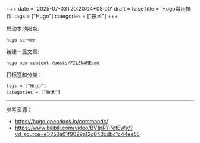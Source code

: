 +++
date = '2025-07-03T20:20:04+08:00'
draft = false
title = 'Hugo常用操作'
tags = ["Hugo"]
categories = ["技术"]
+++

启动本地服务:

```shell
hugo server
```

新建一篇文章:

```shell
hugo new content /posts/FILENAME.md
```

打标签和分类：

```shell
tags = ["Hugo"]
categories = ["技术"]
```

---

参考资源：

- <https://hugo.opendocs.io/commands/>
- <https://www.bilibili.com/video/BV1pRYPetEWy/?vd_source=e3253a01f9029a12c043cdbc1c44ee55>
